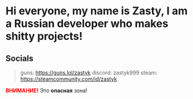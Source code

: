# Hi everyone, my name is Zasty, I am a Russian developer who makes shitty projects!
## Socials 
> guns: https://guns.lol/zastyk
> discord: zastyk999 
> steam: https://steamcommunity.com/id/zastyk
> 
<span style="color: red; font-weight: bold;">ВНИМАНИЕ!</span> Это **опасная** зона!
